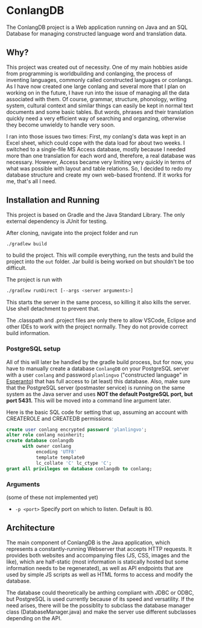 # ConlangDB

The ConlangDB project is a Web application running on Java and an SQL Database for managing constructed language word and translation data.

## Why?

This project was created out of necessity. One of my main hobbies aside from programming is worldbuilding and conlanging, the process of inventing languages, commonly called constructed languages or conlangs. As I have now created one large conlang and several more that I plan on working on in the future, I have run into the issue of managing all the data associated with them. Of course, grammar, structure, phonology, writing system, cultural context and similar things can easily be kept in normal text documents and some basic tables. But words, phrases and their translation quickly need a very efficient way of searching and organzing, otherwise they become unwieldy to handle very soon.

I ran into those issues two times: First, my conlang's data was kept in an Excel sheet, which could cope with the data load for about two weeks. I switched to a single-file MS Access database, mostly because I needed more than one translation for each word and, therefore, a real database was necessary. However, Access became very limiting very quickly in terms of what was possible with layout and table relations. So, I decided to redo my database structure and create my own web-based frontend. If it works for me, that's all I need.

## Installation and Running

This project is based on Gradle and the Java Standard Library. The only external dependency is JUnit for testing.

After cloning, navigate into the project folder and run

```bash
./gradlew build
```

to build the project. This will compile everything, run the tests and build the project into the `out` folder. Jar build is being worked on but shouldn't be too difficult.

The project is run with

```bash
./gradlew runDirect [--args <server arguments>]
```

This starts the server in the same process, so killing it also kills the server. Use shell detachment to prevent that.

The .classpath and .project files are only there to allow VSCode, Eclipse and other IDEs to work with the project normally. They do not provide correct build information.

### PostgreSQL setup

All of this will later be handled by the gradle build process, but for now, you have to manually create a database `ConlangDB` on your PostgreSQL server with a user `conlang` and password `planlingvo` ("constructed language" in [Esperanto](https://en.wikipedia.org/wiki/Esperanto)) that has full access to (at least) this database. Also, make sure that the PostgreSQL server (postmaster service) is running on the same system as the Java server and uses **NOT the default PostgreSQL port, but port 5431.** This will be moved into a command line argument later.

Here is the basic SQL code for setting that up, assuming an account with CREATEROLE and CREATEDB permissions:

```sql
create user conlang encrypted password 'planlingvo';
alter role conlang noinherit;
create database conlangdb
      with owner conlang   
           encoding 'UTF8'
           template template0
           lc_collate 'C' lc_ctype 'C';
grant all privileges on database conlangdb to conlang;
```

### Arguments

(some of these not implemented yet)

- `-p <port>` Specify port on which to listen. Default is 80.

## Architecture

The main component of ConlangDB is the Java application, which represents a constantly-running Webserver that accepts HTTP requests. It provides both websites and accompanying files (JS, CSS, images and the like), which are half-static (most information is statically hosted but some information needs to be regenerated), as well as API endpoints that are used by simple JS scripts as well as HTML forms to access and modify the database.

The database could theoretically be anthing compliant with JDBC or ODBC, but PostgreSQL is used currently because of its speed and versatility. If the need arises, there will be the possiblity to subclass the database manager class (DatabaseManager.java) and make the server use different subclasses depending on the API.
